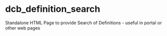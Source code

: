 dcb_definition_search
=====================

Standalone HTML Page to provide Search of Definitions - useful in portal or other web pages
